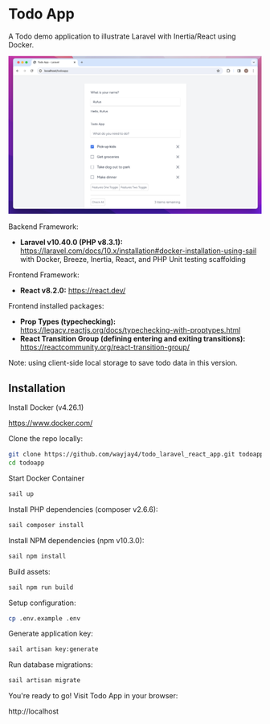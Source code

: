 # Todo App

A Todo demo application to illustrate Laravel with Inertia/React using Docker.

![TodoApp_screenshot.png](public/images/TodoApp_screenshot.png)

Backend Framework:
- **Laravel v10.40.0 (PHP v8.3.1):** https://laravel.com/docs/10.x/installation#docker-installation-using-sail
  with Docker, Breeze, Inertia, React, and PHP Unit testing scaffolding

Frontend Framework:
- **React v8.2.0:** https://react.dev/

Frontend installed packages:
- **Prop Types (typechecking):** https://legacy.reactjs.org/docs/typechecking-with-proptypes.html
- **React Transition Group (defining entering and exiting transitions):** https://reactcommunity.org/react-transition-group/

Note: using client-side local storage to save todo data in this version.

## Installation

Install Docker (v4.26.1)

https://www.docker.com/

Clone the repo locally:

```sh
git clone https://github.com/wayjay4/todo_laravel_react_app.git todoapp
cd todoapp
```

Start Docker Container

```sh
sail up
```

Install PHP dependencies (composer v2.6.6):

```sh
sail composer install
```

Install NPM dependencies (npm v10.3.0):

```sh
sail npm install
```

Build assets:

```sh
sail npm run build
```

Setup configuration:

```sh
cp .env.example .env
```

Generate application key:

```sh
sail artisan key:generate
```

Run database migrations:

```sh
sail artisan migrate
```

You're ready to go! Visit Todo App in your browser:

http://localhost

